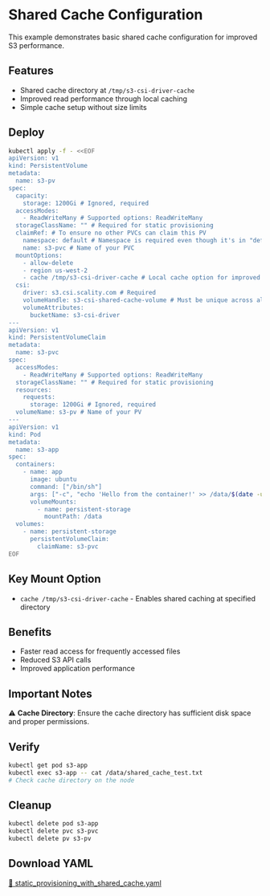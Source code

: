 # Shared Cache Configuration

This example demonstrates basic shared cache configuration for improved S3 performance.

## Features

- Shared cache directory at `/tmp/s3-csi-driver-cache`
- Improved read performance through local caching
- Simple cache setup without size limits

## Deploy

```bash
kubectl apply -f - <<EOF
apiVersion: v1
kind: PersistentVolume
metadata:
  name: s3-pv
spec:
  capacity:
    storage: 1200Gi # Ignored, required
  accessModes:
    - ReadWriteMany # Supported options: ReadWriteMany
  storageClassName: "" # Required for static provisioning
  claimRef: # To ensure no other PVCs can claim this PV
    namespace: default # Namespace is required even though it's in "default" namespace.
    name: s3-pvc # Name of your PVC
  mountOptions:
    - allow-delete
    - region us-west-2
    - cache /tmp/s3-csi-driver-cache # Local cache option for improved performance. More information: https://github.com/awslabs/mountpoint-s3/blob/main/doc/CONFIGURATION.md#caching-configuration
  csi:
    driver: s3.csi.scality.com # Required
    volumeHandle: s3-csi-shared-cache-volume # Must be unique across all PVs
    volumeAttributes:
      bucketName: s3-csi-driver
---
apiVersion: v1
kind: PersistentVolumeClaim
metadata:
  name: s3-pvc
spec:
  accessModes:
    - ReadWriteMany # Supported options: ReadWriteMany
  storageClassName: "" # Required for static provisioning
  resources:
    requests:
      storage: 1200Gi # Ignored, required
  volumeName: s3-pv # Name of your PV
---
apiVersion: v1
kind: Pod
metadata:
  name: s3-app
spec:
  containers:
    - name: app
      image: ubuntu
      command: ["/bin/sh"]
      args: ["-c", "echo 'Hello from the container!' >> /data/$(date -u).txt; echo 'Shared cache test' >> /data/shared_cache_test.txt; cat /data/shared_cache_test.txt; tail -f /dev/null"]
      volumeMounts:
        - name: persistent-storage
          mountPath: /data
  volumes:
    - name: persistent-storage
      persistentVolumeClaim:
        claimName: s3-pvc
EOF
```

## Key Mount Option

- `cache /tmp/s3-csi-driver-cache` - Enables shared caching at specified directory

## Benefits

- Faster read access for frequently accessed files
- Reduced S3 API calls
- Improved application performance

## Important Notes

⚠️ **Cache Directory**: Ensure the cache directory has sufficient disk space and proper permissions.

## Verify

```bash
kubectl get pod s3-app
kubectl exec s3-app -- cat /data/shared_cache_test.txt
# Check cache directory on the node
```

## Cleanup

```bash
kubectl delete pod s3-app
kubectl delete pvc s3-pvc
kubectl delete pv s3-pv
```

## Download YAML

[📁 static_provisioning_with_shared_cache.yaml](assets/static_provisioning_with_shared_cache.yaml)
